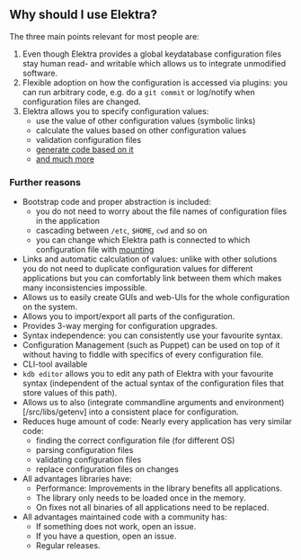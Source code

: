 ## Why should I use Elektra? ##

The three main points relevant for most people are:

1. Even though Elektra provides a global keydatabase
   configuration files stay human read- and writable
   which allows us to integrate unmodified software.
2. Flexible adoption on how the configuration is accessed
   via plugins: you can run arbitrary code, e.g. do a
   `git commit` or log/notify when configuration files
   are changed.
3. Elektra allows you to specify configuration values:
   - use the value of other configuration values (symbolic links)
   - calculate the values based on other configuration values
   - validation configuration files
   - [generate code based on it](/src/tools/gen)
   - [and much more](/src/plugins/README.md)


### Further reasons ###

- Bootstrap code and proper abstraction is included:
  - you do not need to worry about the file names of configuration files
    in the application
  - cascading between `/etc`, `$HOME`, `cwd` and so on
  - you can change which Elektra path is connected to which configuration
    file with [mounting](/doc/help/elektra-mounting.md)
- Links and automatic calculation of values:
   unlike with other solutions you do not need to duplicate
   configuration values for different applications but
   you can comfortably link between them which makes
   many inconsistencies impossible.
- Allows us to easily create GUIs and web-UIs for the whole configuration
  on the system.
- Allows you to import/export all parts of the configuration.
- Provides 3-way merging for configuration upgrades.
- Syntax independence: you can consistently use your favourite syntax.
- Configuration Management (such as Puppet) can be used on top of it
  without having to fiddle with specifics of every configuration file.
- CLI-tool available
- `kdb editor` allows you to edit any path of Elektra with your favourite
  syntax (independent of the actual syntax of the configuration files
  that store values of this path).
- Allows us to also (integrate commandline arguments and environment)[/src/libs/getenv]
  into a consistent place for configuration.
- Reduces huge amount of code: Nearly every application has very similar code:
  - finding the correct configuration file (for different OS)
  - parsing configuration files
  - validating configuration files
  - replace configuration files on changes
- All advantages libraries have:
  - Performance: Improvements in the library benefits all applications.
  - The library only needs to be loaded once in the memory.
  - On fixes not all binaries of all applications need to be replaced.
- All advantages maintained code with a community has:
  - If something does not work, open an issue.
  - If you have a question, open an issue.
  - Regular releases.
